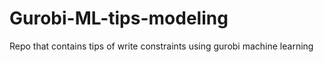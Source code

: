 # Gurobi-ML-tips-modeling
 Repo that contains tips of write constraints using gurobi machine learning

